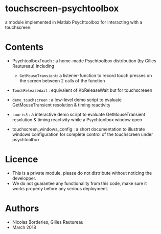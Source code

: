 # touchscreen-psychtoolbox
a module implemented in Matlab Psychtoolbox for interacting with a touchscreen

# Contents

* PsychtoolboxTouch : a home-made Psychtoolbox distribution (by Gilles Rautureau) including 
  * `GetMouseTransient`: a listener-function to record touch presses on the screen between 2 calls of the function

* `TouchReleaseWait` : equivalent of KbReleaseWait but for touchscreeen
* `demo_touchscreen` : a low-level demo script to evaluate GetMouseTransient resolution & timing reactivity
* `souris3` : a interactive demo script to evaluate GetMouseTransient resolution & timing reactivity while a Psychtoolbox window open
* touchscreen_windows_config : a short documentation to illustrate windows configuration for complete control of the touchscreen under psychtoolbox

# Licence
- This is a private module, please do not distribute without noticing the developper.
- We do not guarantee any functionality from this code, make sure it works properly before any serious deployment.

# Authors
- Nicolas Borderies, Gilles Rautureau
- March 2018
